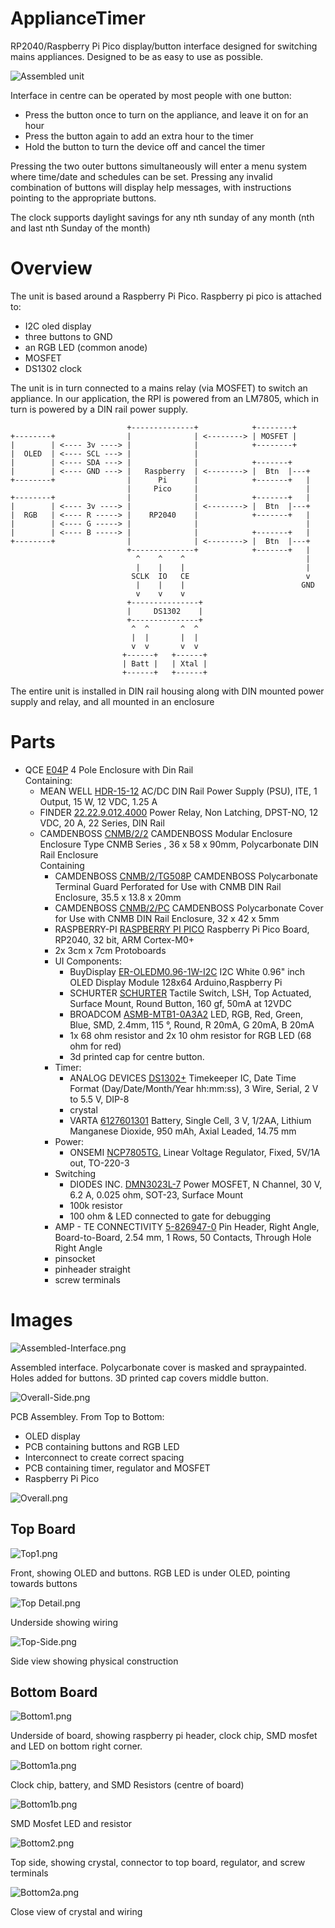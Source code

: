 # ApplianceTimer
RP2040/Raspberry Pi Pico display/button interface designed for switching mains appliances. Designed to be as easy to use as possible.

![Assembled unit](images/Assembled.png)

Interface in centre can be operated by most people with one button:
* Press the button once to turn on the appliance, and leave it on for an hour
* Press the button again to add an extra hour to the timer
* Hold the button to turn the device off and cancel the timer

Pressing the two outer buttons simultaneously will enter a menu system where time/date and schedules can be set.
Pressing any invalid combination of buttons will display help messages, with instructions pointing to the appropriate buttons.

The clock supports daylight savings for any nth sunday of any month (nth and last nth Sunday of the month)

# Overview

The unit is based around a Raspberry Pi Pico. Raspberry pi pico is attached to:
  * I2C oled display
  * three buttons to GND
  * an RGB LED (common anode)
  * MOSFET
  * DS1302 clock

The unit is in turn connected to a mains relay (via MOSFET) to switch an appliance. In our application, the RPI is powered from an LM7805, which in turn is powered by a DIN rail power supply.

```text
                          +--------------+            +--------+
+--------+                |              | <--------> | MOSFET |
|        | <---- 3v ----> |              |            +--------+
|  OLED  | <---- SCL ---> |              |
|        | <---- SDA ---> |              |            +-------+
|        | <---- GND ---> |   Raspberry  | <--------> |  Btn  |---+
+--------+                |      Pi      |            +-------+   |
                          |     Pico     |                        |
+--------+                |              |            +-------+   |
|        | <---- 3v ----> |              | <--------> |  Btn  |---+
|  RGB   | <---- R -----> |    RP2040    |            +-------+   |
|        | <---- G -----> |              |                        |
|        | <---- B -----> |              |            +-------+   |
+--------+                |              | <--------> |  Btn  |---+
                          +--------------+            +-------+   |
                            ^    ^    ^                           |
                            |    |    |                           |
                           SCLK  IO   CE                          v
                            |    |    |                          GND
                            v    v    v
                          +---------------+
                          |     DS1302    |
                          +---------------+
                           ^  ^       ^  ^
                           |  |       |  |
                           v  v       v  v
                         +------+   +------+
                         | Batt |   | Xtal |
                         +------+   +------+
```

The entire unit is installed in DIN rail housing along with DIN mounted power supply and relay, and all mounted in an enclosure

# Parts
* QCE [E04P](https://www.mjselectricalsupplies.com.au/4-pole-enclosure) 4 Pole Enclosure with Din Rail<br/>Containing:
  * MEAN WELL [HDR-15-12](https://au.element14.com/mean-well/hdr-15-12/power-supply-ac-dc-12v-1-25a/dp/281563102) AC/DC DIN Rail Power Supply (PSU), ITE, 1 Output, 15 W, 12 VDC, 1.25 A
  * FINDER [22.22.9.012.4000](https://au.element14.com/finder/22-22-9-012-4000/relay-dpst-no-250vac-20a/dp/1169296) Power Relay, Non Latching, DPST-NO, 12 VDC, 20 A, 22 Series, DIN Rail
  * CAMDENBOSS [CNMB/2/2](https://au.rs-online.com/web/p/din-rail-enclosures/7495878) CAMDENBOSS Modular Enclosure Enclosure Type CNMB Series , 36 x 58 x 90mm, Polycarbonate DIN Rail Enclosure<br/>Containing
    * CAMDENBOSS [CNMB/2/TG508P](https://au.rs-online.com/web/p/enclosure-accessories/7496045) CAMDENBOSS Polycarbonate Terminal Guard Perforated for Use with CNMB DIN Rail Enclosure, 35.5 x 13.8 x 20mm
    * CAMDENBOSS [CNMB/2/PC](https://au.rs-online.com/web/p/enclosure-accessories/7495988) CAMDENBOSS Polycarbonate Cover for Use with CNMB DIN Rail Enclosure, 32 x 42 x 5mm
    * RASPBERRY-PI [RASPBERRY PI PICO](https://au.element14.com/raspberry-pi/raspberry-pi-pico/raspberry-pi-32bit-arm-cortex/dp/364333202) Raspberry Pi Pico Board, RP2040, 32 bit, ARM Cortex-M0+
    * 2x 3cm x 7cm Protoboards
    * UI Components:
      * BuyDisplay [ER-OLEDM0.96-1W-I2C](https://www.buydisplay.com/i2c-white-0-96-inch-oled-display-module-128x64-arduino-raspberry-pi) I2C White 0.96" inch OLED Display Module 128x64 Arduino,Raspberry Pi
      * SCHURTER [SCHURTER](https://au.element14.com/schurter/1301-9320-24/tactile-switch-lsh-series-top/dp/2913817) Tactile Switch, LSH, Top Actuated, Surface Mount, Round Button, 160 gf, 50mA at 12VDC 
      * BROADCOM [ASMB-MTB1-0A3A2](https://au.element14.com/broadcom-limited/asmb-mtb1-0a3a2/led-hb-rgb-0-09w-plcc-4/dp/2401106) LED, RGB, Red, Green, Blue, SMD, 2.4mm, 115 °, Round, R 20mA, G 20mA, B 20mA
      * 1x 68 ohm resistor and 2x 10 ohm resistor for RGB LED (68 ohm for red)
      * 3d printed cap for centre button.
    * Timer:
      * ANALOG DEVICES [DS1302+](https://au.element14.com/maxim-integrated-products/ds1302/ic-trickle-charge-rtc-1302-dip8/dp/2518645) Timekeeper IC, Date Time Format (Day/Date/Month/Year hh:mm:ss), 3 Wire, Serial, 2 V to 5.5 V, DIP-8
      * crystal
      * VARTA [6127601301](https://au.element14.com/varta/6127601301/battery-lithium-cr1-2aa-950mah/dp/1877571) Battery, Single Cell, 3 V, 1/2AA, Lithium Manganese Dioxide, 950 mAh, Axial Leaded, 14.75 mm
    * Power:
      * ONSEMI [NCP7805TG.](https://au.element14.com/onsemi/ncp7805tg/linear-volt-reg-fixed-1a-5v-to/dp/2534218) Linear Voltage Regulator, Fixed, 5V/1A out, TO-220-3
    * Switching
      * DIODES INC. [DMN3023L-7](https://au.element14.com/diodes-inc/dmn3023l-7/mosfet-n-ch-30v-6-2a-sot23/dp/3127331) Power MOSFET, N Channel, 30 V, 6.2 A, 0.025 ohm, SOT-23, Surface Mount
      * 100k resistor
      * 100 ohm & LED connected to gate for debugging
    * AMP - TE CONNECTIVITY [5-826947-0](https://au.element14.com/amp-te-connectivity/5-826947-0/btb-conn-header-50pos-1row-2-54mm/dp/1580058) Pin Header, Right Angle, Board-to-Board, 2.54 mm, 1 Rows, 50 Contacts, Through Hole Right Angle
    * pinsocket
    * pinheader straight
    * screw terminals

# Images
![Assembled-Interface.png](images%2FAssembled-Interface.png)

Assembled interface. Polycarbonate cover is masked and spraypainted. Holes added for buttons. 3D printed cap covers middle button. 

![Overall-Side.png](images/Overall-Side.png)

PCB Assembley. From Top to Bottom:
* OLED display
* PCB containing buttons and RGB LED
* Interconnect to create correct spacing
* PCB containing timer, regulator and MOSFET
* Raspberry Pi Pico

![Overall.png](images/Overall.png)

## Top Board
![Top1.png](images/Top1.png)

Front, showing OLED and buttons. RGB LED is under OLED, pointing towards buttons

![Top Detail.png](images/Top-Detail.png)

Underside showing wiring

![Top-Side.png](images/Top-Side.png)

Side view showing physical construction

## Bottom Board
![Bottom1.png](images/Bottom1.png)

Underside of board, showing raspberry pi header, clock chip, SMD mosfet and LED on bottom right corner.

![Bottom1a.png](images/Bottom1a.png)

Clock chip, battery, and SMD Resistors (centre of board)

![Bottom1b.png](images/Bottom1b.png)

SMD Mosfet LED and resistor

![Bottom2.png](images/Bottom2.png)

Top side, showing crystal, connector to top board, regulator, and screw terminals

![Bottom2a.png](images/Bottom2a.png)

Close view of crystal and wiring
